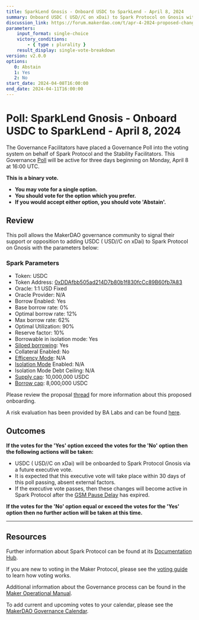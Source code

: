 ```yaml
---
title: SparkLend Gnosis - Onboard USDC to SparkLend - April 8, 2024
summary: Onboard USDC ( USD//C on xDai) to Spark Protocol on Gnosis with included parameters.
discussion_link: https://forum.makerdao.com/t/apr-4-2024-proposed-changes-to-sparklend-for-upcoming-spell/24033
parameters:
    input_format: single-choice
    victory_conditions:
        - { type : plurality }
    result_display: single-vote-breakdown
version: v2.0.0
options:
   0: Abstain
   1: Yes
   2: No
start_date: 2024-04-08T16:00:00
end_date: 2024-04-11T16:00:00
---
```

# Poll: SparkLend Gnosis - Onboard USDC to SparkLend - April 8, 2024

The Governance Facilitators have placed a Governance Poll into the voting system on behalf of Spark Protocol and the Stability Facilitators. This Governance [Poll](https://manual.makerdao.com/governance/governance-cycle/weekly-governance-cycle#weekly-governance-cycle-definitions-mip16c1) will be active for three days beginning on Monday, April 8 at 16:00 UTC.

**This is a binary vote.**
- **You may vote for a single option.**
- **You should vote for the option which you prefer.**
- **If you would accept either option, you should vote 'Abstain'.**

## Review

This poll allows the MakerDAO governance community to signal their support or opposition to adding USDC ( USD//C on xDai) to Spark Protocol on Gnosis with the parameters below:

### Spark Parameters

* Token: USDC
* Token Address: [0xDDAfbb505ad214D7b80b1f830fcCc89B60fb7A83](https://gnosisscan.io/address/0xddafbb505ad214d7b80b1f830fccc89b60fb7a83)
* Oracle: 1:1 USD Fixed
* Oracle Provider: N/A
* Borrow Enabled: Yes
* Base borrow rate: 0%
* Optimal borrow rate: 12%
* Max borrow rate: 62%
* Optimal Utilization: 90%
* Reserve factor: 10%
* Borrowable in isolation mode: Yes
* [Siloed borrowing](https://docs.spark.fi/defi-infrastructure/sparklend#siloed-borrowing): Yes
* Collateral Enabled: No
* [Efficency Mode](https://docs.spark.fi/defi-infrastructure/sparklend#efficiency-mode-emode): N/A
* [Isolation Mode](https://docs.sparkprotocol.io/developers/features/isolation-mode) Enabled: N/A
* Isolation Mode Debt Ceiling: N/A
* [Supply cap](https://docs.spark.fi/defi-infrastructure/sparklend#supply-and-borrow-caps): 10,000,000 USDC
* [Borrow cap](https://docs.spark.fi/defi-infrastructure/sparklend#supply-and-borrow-caps):  8,000,000 USDC

Please review the proposal [thread](https://forum.makerdao.com/t/apr-4-2024-proposed-changes-to-sparklend-for-upcoming-spell/24033) for more information about this proposed onboarding.

A risk evaluation has been provided by BA Labs and can be found [here](https://forum.makerdao.com/t/apr-4-2024-proposed-changes-to-sparklend-for-upcoming-spell/24033/3). 

## Outcomes

**If the votes for the 'Yes' option exceed the votes for the 'No' option then the following actions will be taken:**
* USDC ( USD//C on xDai) will be onboarded to Spark Protocol Gnosis via a future executive vote.
* It is expected that this executive vote will take place within 30 days of this poll passing, absent external factors.
* If the executive vote passes, then these changes will become active in Spark Protocol after the [GSM Pause Delay](https://manual.makerdao.com/parameter-index/core/param-gsm-pause-delay) has expired.

**If the votes for the 'No' option equal or exceed the votes for the 'Yes' option then no further action will be taken at this time.**

---

## Resources

Further information about Spark Protocol can be found at its [Documentation Hub](https://docs.sparkprotocol.io/hub/).

If you are new to voting in the Maker Protocol, please see the [voting guide](https://manual.makerdao.com/governance/voting-in-makerdao/on-chain-governance) to learn how voting works.

Additional information about the Governance process can be found in the [Maker Operational Manual](https://manual.makerdao.com).

To add current and upcoming votes to your calendar, please see the [MakerDAO Governance Calendar](https://manual.makerdao.com/makerdao/calendars/governance-calendar).
